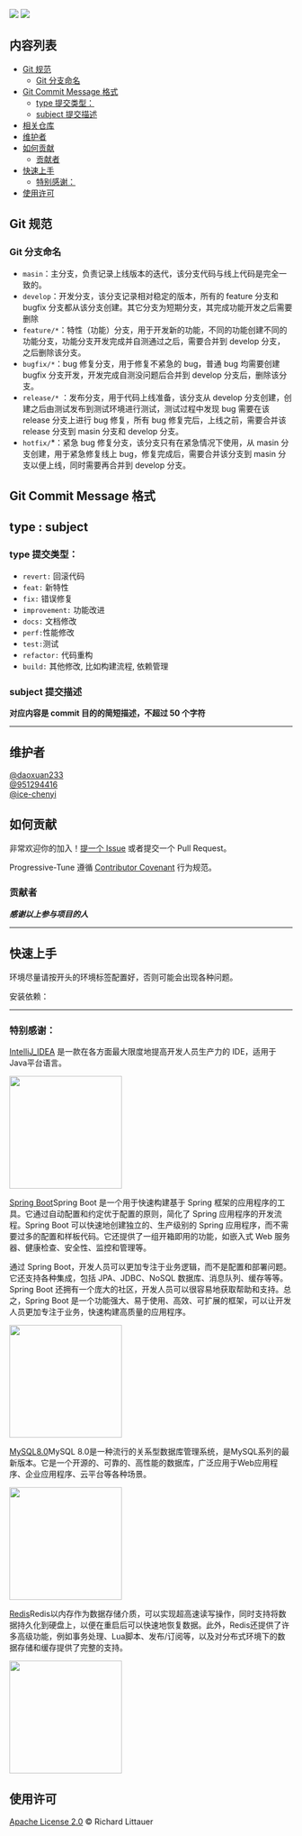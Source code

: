 <!-- ![](https://img.shields.io/badge/%E7%8A%B6%E6%80%81-%E7%BB%B4%E6%8A%A4%E4%B8%AD-brightgreen) -->
<!--![](https://img.shields.io/badge/%E7%8A%B6%E6%80%81-%E5%B0%B1%E7%BB%AA-orange)-->

![](https://img.shields.io/badge/%E7%8A%B6%E6%80%81-%E7%BB%B4%E6%8A%A4%E4%B8%AD-brightgreen)
![](https://img.shields.io/badge/spring-2.4.2-green)

<h2>内容列表</h2>

- [Git 规范](#git-规范)
    - [Git 分支命名](#git-分支命名)
- [Git Commit Message 格式](#git-commit-message-格式)
    - [type 提交类型：](#type-提交类型)
    - [subject 提交描述](#subject-提交描述)
- [相关仓库](#相关仓库)
- [维护者](#维护者)
- [如何贡献](#如何贡献)
    - [贡献者](#贡献者)
- [快速上手](#快速上手)
    - [特别感谢：](#特别感谢)
- [使用许可](#使用许可)

## Git 规范

### Git 分支命名

-   `masin`：主分支，负责记录上线版本的迭代，该分支代码与线上代码是完全一致的。
-   `develop`：开发分支，该分支记录相对稳定的版本，所有的 feature 分支和 bugfix 分支都从该分支创建。其它分支为短期分支，其完成功能开发之后需要删除
-   `feature/*`：特性（功能）分支，用于开发新的功能，不同的功能创建不同的功能分支，功能分支开发完成并自测通过之后，需要合并到 develop 分支，之后删除该分支。
-   `bugfix/*`：bug 修复分支，用于修复不紧急的 bug，普通 bug 均需要创建 bugfix 分支开发，开发完成自测没问题后合并到 develop 分支后，删除该分支。
-   `release/*`
    ：发布分支，用于代码上线准备，该分支从 develop 分支创建，创建之后由测试发布到测试环境进行测试，测试过程中发现 bug 需要在该 release 分支上进行 bug 修复，所有 bug 修复完后，上线之前，需要合并该 release 分支到 masin 分支和 develop 分支。
-   `hotfix/`\*：紧急 bug 修复分支，该分支只有在紧急情况下使用，从 masin 分支创建，用于紧急修复线上 bug，修复完成后，需要合并该分支到 masin 分支以便上线，同时需要再合并到 develop 分支。

## Git Commit Message 格式

<h2>type : subject</h2>

### type 提交类型：

-   `revert:` 回滚代码
-   `feat:` 新特性
-   `fix:` 错误修复
-   `improvement:` 功能改进
-   `docs:` 文档修改
-   `perf:`性能修改
-   `test:`测试
-   `refactor:` 代码重构
-   `build:` 其他修改, 比如构建流程, 依赖管理

### subject 提交描述

**对应内容是 commit 目的的简短描述，不超过 50 个字符**

---

## 维护者

[@daoxuan233](https://github.com/daoxuan233)
</br>
[@951294416](https://github.com/951294416)
</br>
[@ice-chenyi](https://github.com/ice-chenyi)


## 如何贡献

非常欢迎你的加入！[提一个 Issue](https://github.com/Futureluxe/FutureBack_end/issues) 或者提交一个
Pull Request。

Progressive-Tune 遵循 [Contributor Covenant](http://contributor-covenant.org/version/1/3/0/) 行为规范。

### 贡献者

<!-- readme: collaborators,contributors -start -->

<!-- readme: collaborators,contributors -end -->

**_感谢以上参与项目的人_**

---

## 快速上手

环境尽量请按开头的环境标签配置好，否则可能会出现各种问题。

安装依赖：





---

### 特别感谢：

[IntelliJ_IDEA](https://www.jetbrains.com/zh-cn/idea/) 是一款在各方面最大限度地提高开发人员生产力的 IDE，适用于Java平台语言。

<code><img src="https://resources.jetbrains.com/storage/products/company/brand/logos/IntelliJ_IDEA_icon.png?_ga=2.177568869.1594575276.1678373380-1840121525.1678373377&_gl=1*jqpgqc*_ga*MTg0MDEyMTUyNS4xNjc4MzczMzc3*_ga_9J976DJZ68*MTY3ODM3MzM3Ny4xLjEuMTY3ODM3MzUwOS4wLjAuMA.." style="width:200px; "/></code>

[Spring Boot](https://spring.io/)Spring Boot 是一个用于快速构建基于 Spring 框架的应用程序的工具。它通过自动配置和约定优于配置的原则，简化了 Spring 应用程序的开发流程。Spring Boot 可以快速地创建独立的、生产级别的 Spring 应用程序，而不需要过多的配置和样板代码。它还提供了一组开箱即用的功能，如嵌入式 Web 服务器、健康检查、安全性、监控和管理等。

通过 Spring Boot，开发人员可以更加专注于业务逻辑，而不是配置和部署问题。它还支持各种集成，包括 JPA、JDBC、NoSQL 数据库、消息队列、缓存等等。Spring Boot 还拥有一个庞大的社区，开发人员可以很容易地获取帮助和支持。总之，Spring Boot 是一个功能强大、易于使用、高效、可扩展的框架，可以让开发人员更加专注于业务，快速构建高质量的应用程序。

<code><img src="https://4.bp.blogspot.com/-ou-a_Aa1t7A/W6IhNc3Q0gI/AAAAAAAAD6Y/pwh44arKiuM_NBqB1H7Pz4-7QhUxAgZkACLcBGAs/s1600/spring-boot-logo.png" style="width:200px; "/></code>

[MySQL8.0](https://www.mysql.com/cn/)MySQL 8.0是一种流行的关系型数据库管理系统，是MySQL系列的最新版本。它是一个开源的、可靠的、高性能的数据库，广泛应用于Web应用程序、企业应用程序、云平台等各种场景。

<code><img src="https://upload.wikimedia.org/wikipedia/zh/thumb/6/62/MySQL.svg/1200px-MySQL.svg.png" style="width:200px; "/></code>

[Redis](https://redis.io/)Redis以内存作为数据存储介质，可以实现超高速读写操作，同时支持将数据持久化到硬盘上，以便在重启后可以快速地恢复数据。此外，Redis还提供了许多高级功能，例如事务处理、Lua脚本、发布/订阅等，以及对分布式环境下的数据存储和缓存提供了完整的支持。

<code><img src="https://www.stackery.io/assets/images/posts/redis-cache-cluster-support/featured.svg" style="width:200px; " /></code>

## 使用许可

[Apache License 2.0](LICENSE) © Richard Littauer
